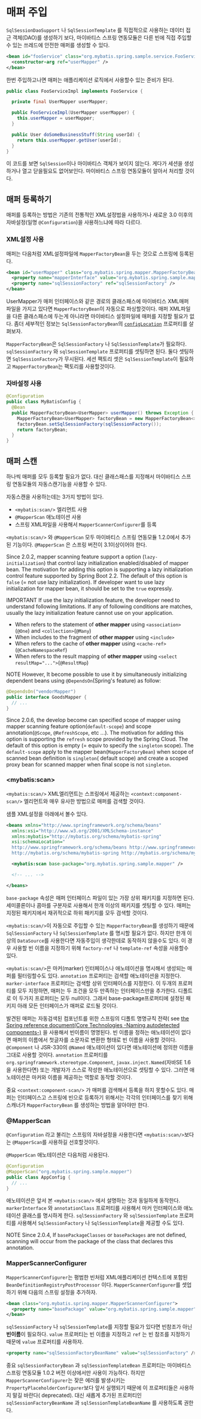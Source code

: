 <a name="매퍼_주입"></a>

# 매퍼 주입

`SqlSessionDaoSupport` 나 `SqlSessionTemplate` 를 직접적으로 사용하는 데이터 접근 객체(DAO)를 생성하기 보다, 마이바티스 스프링 연동모듈은 다른 빈에 직접 주입할 수 있는
쓰레드에 안전한 매퍼를 생성할 수 있다.

```xml
<bean id="fooService" class="org.mybatis.spring.sample.service.FooServiceImpl">
  <constructor-arg ref="userMapper" />
</bean>
```

한번 주입하고나면 매퍼는 애플리케이션 로직에서 사용할수 있는 준비가 된다.

```java
public class FooServiceImpl implements FooService {

  private final UserMapper userMapper;

  public FooServiceImpl(UserMapper userMapper) {
    this.userMapper = userMapper;
  }

  public User doSomeBusinessStuff(String userId) {
    return this.userMapper.getUser(userId);
  }
}
```

이 코드를 보면 `SqlSession`이나 마이바티스 객체가 보이지 않는다. 게다가 세션을 생성하거나 열고 닫을필요도 없어보인다. 마이바티스 스프링 연동모듈이 알아서 처리할 것이다.

<a name="register"></a>

## 매퍼 등록하기

매퍼를 등록하는 방법은 기존의 전통적인 XML설정법을 사용하거나 새로운 3.0 이후의 자바설정(일명 `@Configuration`)을 사용하느냐에 따라 다르다.

### XML설정 사용

매퍼는 다음처럼 XML설정파일에 `MapperFactoryBean`을 두는 것으로 스프링에 등록된다.

```xml
<bean id="userMapper" class="org.mybatis.spring.mapper.MapperFactoryBean">
  <property name="mapperInterface" value="org.mybatis.spring.sample.mapper.UserMapper" />
  <property name="sqlSessionFactory" ref="sqlSessionFactory" />
</bean>
```

UserMapper가 매퍼 인터페이스와 같은 경로의 클래스패스에 마이바티스 XML매퍼 파일을 가지고 있다면 `MapperFactoryBean`이 자동으로 파싱할것이다. 매퍼 XML파일을 다른 클래스패스에 두는게
아니라면 마이바티스 설정파일에 매퍼를 지정할 필요가 없다. 좀더 세부적인 정보는 `SqlSessionFactoryBean`의 [`configLocation`](factorybean.html) 프로퍼티를 살펴보자.

`MapperFactoryBean`은 `SqlSessionFactory` 나 `SqlSessionTemplate`가 필요하다. `sqlSessionFactory` 와 `sqlSessionTemplate` 프로퍼티를
셋팅하면 된다. 둘다 셋팅하면 `SqlSessionFactory`가 무시된다. 세션 팩토리 셋은 `SqlSessionTemplate`이 필요하고 `MapperFactoryBean`는 팩토리를 사용할것이다.

### 자바설정 사용

```java
@Configuration
public class MyBatisConfig {
  @Bean
  public MapperFactoryBean<UserMapper> userMapper() throws Exception {
    MapperFactoryBean<UserMapper> factoryBean = new MapperFactoryBean<>(UserMapper.class);
    factoryBean.setSqlSessionFactory(sqlSessionFactory());
    return factoryBean;
  }
}
```

<a name="scan"></a>

## 매퍼 스캔

하나씩 매퍼를 모두 등록할 필요가 없다. 대신 클래스패스를 지정해서 마이바티스 스프링 연동모듈의 자동스캔기능을 사용할 수 있다.

자동스캔을 사용하는데는 3가지 방법이 있다.

* `<mybatis:scan/>` 엘리먼트 사용
* `@MapperScan` 애노테이션 사용
* 스프링 XML파일을 사용해서 `MapperScannerConfigurer`를 등록

`<mybatis:scan/>` 와 `@MapperScan` 모두 마이바티스 스프링 연동모듈 1.2.0에서 추가된 기능이다. `@MapperScan` 은 스프링 버전이 3.1이상이어야 한다.

Since 2.0.2, mapper scanning feature support a option (`lazy-initialization`) that control lazy initialization
enabled/disabled of mapper bean. The motivation for adding this option is supporting a lazy initialization control
feature supported by Spring Boot 2.2. The default of this option is `false` (= not use lazy initialization). If
developer want to use lazy initialization for mapper bean, it should be set to the `true` expressly.

<span class="label important">IMPORTANT</span>
If use the lazy initialization feature, the developer need to understand following limitations. If any of following
conditions are matches, usually the lazy initialization feature cannot use on your application.

* When refers to the statement of **other mapper** using `<association>`(`@One`) and `<collection>`(`@Many`)
* When includes to the fragment of **other mapper** using `<include>`
* When refers to the cache of **other mapper** using `<cache-ref>`(`@CacheNamespaceRef`)
* When refers to the result mapping of **other mapper** using `<select resultMap="...">`(`@ResultMap`)

<span class="label important">NOTE</span>
However, It become possible to use it by simultaneously initializing dependent beans using `@DependsOn`(Spring's
feature) as follow:

```java
@DependsOn("vendorMapper")
public interface GoodsMapper {
  // ...
}
```

Since 2.0.6, the develop become can specified scope of mapper using mapper scanning feature option(`default-scope`) and
scope annotation(`@Scope`, `@RefreshScope`, etc ...). The motivation for adding this option is supporting the `refresh`
scope provided by the Spring Cloud. The default of this option is empty (= equiv to specify the `singleton` scope).
The `default-scope` apply to the mapper bean(`MapperFactoryBean`) when scope of scanned bean definition is `singleton`(
default scope) and create a scoped proxy bean for scanned mapper when final scope is not `singleton`.

### \<mybatis:scan\>

`<mybatis:scan/>` XML엘리먼트는 스프링에서 제공하는 `<context:component-scan/>` 엘리먼트와 매우 유사한 방법으로 매퍼를 검색할 것이다.

샘플 XML설정을 아래에서 볼수 있다.

```xml
<beans xmlns="http://www.springframework.org/schema/beans"
  xmlns:xsi="http://www.w3.org/2001/XMLSchema-instance"
  xmlns:mybatis="http://mybatis.org/schema/mybatis-spring"
  xsi:schemaLocation="
  http://www.springframework.org/schema/beans http://www.springframework.org/schema/beans/spring-beans.xsd
  http://mybatis.org/schema/mybatis-spring http://mybatis.org/schema/mybatis-spring.xsd">

  <mybatis:scan base-package="org.mybatis.spring.sample.mapper" />

  <!-- ... -->

</beans>
```

`base-package` 속성은 매퍼 인터페이스 파일이 있는 가장 상위 패키지를 지정하면 된다. 세미콜론이나 콤마를 구분자로 사용해서 한개 이상의 패키지를 셋팅할 수 있다. 매퍼는 지정된 패키지에서 재귀적으로 하위
패키지를 모두 검색할 것이다.

`<mybatis:scan/>`이 자동으로 주입할 수 있는 `MapperFactoryBean`를 생성하기 때문에 `SqlSessionFactory` 나 `SqlSessionTemplate` 를 명시할 필요가 없다.
하지만 한개 이상의 `DataSource`를 사용한다면 자동주입이 생각한데로 동작하지 않을수도 있다. 이 경우 사용할 빈 이름을 지정하기 위해 `factory-ref` 나 `template-ref` 속성을 사용할수
있다.

`<mybatis:scan/>`은 마커(marker) 인터페이스나 애노테이션을 명시해서 생성되는 매퍼를 필터링할수도 있다. `annotation` 프로퍼티는 검색할 애노테이션을 지정한다.
`marker-interface` 프로퍼티는 검색할 상위 인터페이스를 지정한다. 이 두개의 프로퍼티를 모두 지정하면, 매퍼는 두 조건을 모두 만족하는 인터페이스만을 추가한다. 디폴트로 이 두가지 프로퍼티는 모두
null이다. 그래서 base-package프로퍼티에 설정된 패키지 아래 모든 인터페이스가 매퍼로 로드될 것이다.

발견된 매퍼는 자동검색된 컴포넌트를 위한 스프링의 디폴트 명명규칙 전략(
see [the Spring reference document(Core Technologies -Naming autodetected components-)](https://docs.spring.io/spring/docs/current/spring-framework-reference/core.html#beans-scanning-name-generator)
을 사용해서 빈이름이 명명된다. 빈 이름을 정하는 애노테이션이 없다면 매퍼의 이름에서 첫글자를 소문자로 변환한 형태로 빈 이름을 사용할 것이다. `@Component` 나 JSR-330의 `@Named` 애노테이션이
있다면 애노테이션에 정의한 이름을 그대로 사용할 것이다.
`annotation` 프로퍼티를 `org.springframework.stereotype.Component`, `javax.inject.Named`(자바SE 1.6을 사용한다면) 또는 개발자가 스스로 작성한
애노테이션으로 셋팅할 수 있다. 그러면 애노테이션은 마커와 이름을 제공하는 역할로 동작할 것이다.

<span class="label important">중요</span>
`<context:component-scan/>` 가 매퍼를 검색해서 등록을 하지 못할수도 있다. 매퍼는 인터페이스고 스프링에 빈으로 등록하기 위해서는 각각의 인터페이스를 찾기 위해
스캐너가 `MapperFactoryBean` 를 생성하는 방법을 알아야만 한다.

### @MapperScan

`@Configuration` 라고 불리는 스프링의 자바설정을 사용한다면 `<mybatis:scan/>`보다는 `@MapperScan`를 사용하길 선호할것이다.

`@MapperScan` 애노테이션은 다음처럼 사용된다.

```java
@Configuration
@MapperScan("org.mybatis.spring.sample.mapper")
public class AppConfig {
  // ...
}
```

애노테이션은 앞서 본 `<mybatis:scan/>` 에서 설명하는 것과 동일하게 동작한다. `markerInterface` 와 `annotationClass` 프로퍼티를 사용해서 마커 인터페이스와 애노테이션
클래스를 명시하게 한다.
`sqlSessionFactory` 와 `sqlSessionTemplate` 프로퍼티를 사용해서 `SqlSessionFactory` 나 `SqlSessionTemplate`을 제공할 수도 있다.

<span class="label important">NOTE</span>
Since 2.0.4, If `basePackageClasses` or `basePackages` are not defined, scanning will occur from the package of the
class that declares this annotation.

### MapperScannerConfigurer

`MapperScannerConfigurer`는 평범한 빈처럼 XML애플리케이션 컨텍스트에 포함된 `BeanDefinitionRegistryPostProcessor`
이다. `MapperScannerConfigurer`를 셋업하기 위해 다음의 스프링 설정을 추가하자.

```xml
<bean class="org.mybatis.spring.mapper.MapperScannerConfigurer">
  <property name="basePackage" value="org.mybatis.spring.sample.mapper" />
</bean>
```

`sqlSessionFactory` 나 `sqlSessionTemplate`를 지정할 필요가 있다면 빈참조가 아닌 **빈이름**이 필요하다. `value` 프로퍼티는 빈 이름을 지정하고 `ref` 는 빈 참조를
지정하기 때문에 `value` 프로퍼티를 사용하자.

```xml
<property name="sqlSessionFactoryBeanName" value="sqlSessionFactory" />
```

<span class="label important">중요</span>
`sqlSessionFactoryBean` 과 `sqlSessionTemplateBean` 프로퍼티는 마이바티스 스프링 연동모듈 1.0.2 버전 이상에서만 사용이 가능하다.
하지만 `MapperScannerConfigurer`는 잦은 에러를 발생시키는 `PropertyPlaceholderConfigurer`보다 앞서 실행되기 때문에 이 프로퍼티들은 사용하지 말길 바란다(
deprecated). 대신 새롭게 추가된 프로퍼티인 `sqlSessionFactoryBeanName` 과 `sqlSessionTemplateBeanName` 를 사용하도록 권한다.
